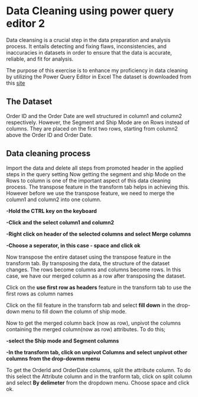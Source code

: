 # Data Cleaning using power query editor 2

Data cleansing is a crucial step in the data preparation and analysis process. It entails detecting and fixing flaws, inconsistencies, and inaccuracies in datasets in order to ensure that the data is accurate, reliable, and fit for analysis.

The purpose of this exercise is to enhance my proficiency in data cleaning by utilizing the Power Query Editor in Excel
The dataset is downloaded from this [site](https://foresightbi.com.ng/microsoft-power-bi/dirty-data-samples-to-practice-on/)

## The Dataset
Order ID and the Order Date are well structured in column1 and column2 respectively. However, the Segment and Ship Mode are on Rows instead of columns. They are placed on the first two rows, starting from column2 above the Order ID and Order Date. 

## Data cleaning process

Import the data and delete all steps from promoted header in the applied steps in the query setting
Now getting the segment and ship Mode on the Rows to column is one of the important aspect of this data cleaning process.
The transpose feature in the transform tab helps in achieving this. However before we use the transpose feature, we need to merge the column1 and column2 into one column. 

**-Hold the CTRL key on the keyboard**

**-Click and the select column1 and column2**

**-Right click on header of the selected columns and select Merge columns**

**-Choose a seperator, in this case - space and click ok**

Now transpose the entire dataset using the transpose feature in the transform tab. By transposing the data, the structure of the dataset changes. The rows become columns and columns become rows. In this case, we have our merged column as a row after transposing the dataset. 

Click on the **use first row as headers** feature in the transform tab to use the first rows as column names

Click on the fill feature in the transform tab and select **fill down** in the drop-down menu to fill down the column of ship mode.


Now to get the merged column back (now as row), unpivot the columns containing the merged column(now as row) attributes. 
To do this; 

**-select the Ship mode and Segment columns**

**-In the transform tab, click on unpivot Columns and select unpivot other columns from the drop-dowmn menu**

To get the OrderId and OrderDate columns, split the attribute column. To do this select the Attribute column and in the tranform tab, click on split column and select **By delimeter** from the dropdown menu. Choose space and click ok. 
